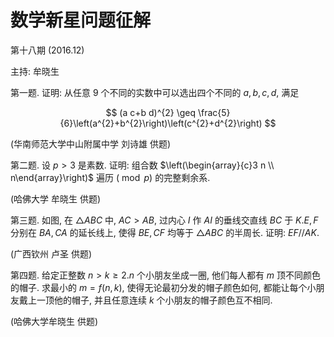 # 数学新星问题征解 

第十八期 $(2016.12)$

主持: 牟晓生

第一题. 证明: 从任意 9 个不同的实数中可以选出四个不同的 $a, b, c, d$, 满足

$$
(a c+b d)^{2} \geq \frac{5}{6}\left(a^{2}+b^{2}\right)\left(c^{2}+d^{2}\right)
$$

(华南师范大学中山附属中学 刘诗雄 供题)

第二题. 设 $p>3$ 是素数. 证明: 组合数 $\left(\begin{array}{c}3 n \\ n\end{array}\right)$ 遍历 $(\bmod p)$ 的完整剩余系.

(哈佛大学 牟晓生 供题)

第三题. 如图, 在 $\triangle A B C$ 中, $A C>A B$, 过内心 $I$ 作 $A I$ 的垂线交直线 $B C$ 于 $K . E, F$ 分别在 $B A, C A$ 的延长线上, 使得 $B E, C F$ 均等于 $\triangle A B C$ 的半周长. 证明: $E F / / A K$.

(广西钦州 卢圣 供题)



第四题. 给定正整数 $n>k \geq 2 . n$ 个小朋友坐成一圈, 他们每人都有 $m$ 顶不同颜色的帽子. 求最小的 $m=f(n, k)$, 使得无论最初分发的帽子颜色如何, 都能让每个小朋友戴上一顶他的帽子, 并且任意连续 $k$ 个小朋友的帽子颜色互不相同.

(哈佛大学牟晓生 供题)

